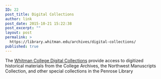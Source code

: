 ```yaml
---
ID: 22
post_title: Digital Collections
author: link
post_date: 2015-10-21 15:22:38
post_excerpt: ""
layout: post
permalink: >
  https://library.whitman.edu/archives/digital-collections/
published: true
---
```

<p class="flow-text">The <a href="http://arminda.whitman.edu/archives/" target="_blank" rel="noopener">Whitman College Digital Collections</a> provide access to digitized historical materials from the College Archives, the Northwest Manuscripts Collection, and other special collections in the Penrose Library</p>

<div class="row"></div>
